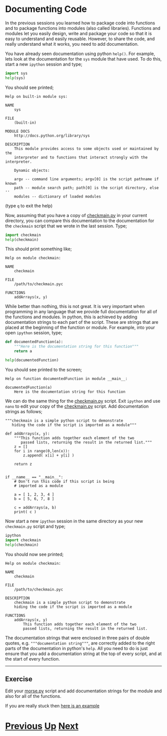 
# Documenting Code

In the previous sessions you learned how to package code into functions and to package functions into modules (also called libraries). Functions and modules let you easily design, write and package your code so that it is easy to understand and easily reusable. However, to share the code, and really understand what it works, you need to add documentation.

You have already seen documentation using python `help()`. For example, lets look at the documentation for the `sys` module that have used. To do this, start a new `ipython` session and type;

```python
import sys
help(sys)
```

You should see printed;

```
Help on built-in module sys:

NAME
    sys

FILE
    (built-in)

MODULE DOCS
    http://docs.python.org/library/sys

DESCRIPTION
    This module provides access to some objects used or maintained by the
    interpreter and to functions that interact strongly with the interpreter.
    
    Dynamic objects:
    
    argv -- command line arguments; argv[0] is the script pathname if known
    path -- module search path; path[0] is the script directory, else ''
    modules -- dictionary of loaded modules
```

(type `q` to exit the help)

Now, assuming that you have a copy of [checkmain.py](checkmain_nodoc.md) in your current directory, you can compare this documentation to the documentation for the `checkmain` script that we wrote in the last session. Type;

```python
import checkmain
help(checkmain)
```

This should print something like;

```
Help on module checkmain:
    
NAME
    checkmain
    
FILE
    /path/to/checkmain.pyc
    
FUNCTIONS
    addArrays(x, y)
```

While better than nothing, this is not great. It is very important when programming in any language that we provide full documentation for all of the functions and modules. In python, this is achieved by adding documentation strings to each part of the script. These are strings that are placed at the beginning of the function or module. For example, into your open `ipython` session, type;

```python
def documentedFunction(a):
    """Here is the documentation string for this function"""
    return a

help(documentedFunction)
```

You should see printed to the screen;

```
Help on function documentedFunction in module __main__:
    
documentedFunction(a)
    Here is the documentation string for this function
````

We can do the same thing for the [checkmain.py](checkmain_nodoc.md) script. Exit `ipython` and use `nano` to edit your copy of the  [checkmain.py](checkmain_nodoc.md) script. Add documentation strings as follows;

```
"""checkmain is a simple python script to demonstrate
   hiding the code if the script is imported as a module"""

def addArrays(x, y):
    """This function adds together each element of the two
       passed lists, returning the result in the returned list."""
    z = []
    for i in range(0,len(x)):
        z.append( x[i] + y[i] )
    
    return z
    
    
if __name__ == "__main__":
    # Don't run this code if this script is being
    # imported as a module 
    
    a = [ 1, 2, 3, 4 ]
    b = [ 5, 6, 7, 8 ]
    
    c = addArrays(a, b)
    print( c )
```

Now start a new `ipython` session in the same directory as your new `checkmain.py` script and type;

```python
ipython
import checkmain
help(checkmain)
```

You should now see printed;

```
Help on module checkmain:
    
NAME
    checkmain
    
FILE
    /path/to/checkmain.pyc
    
DESCRIPTION
    checkmain is a simple python script to demonstrate
    hiding the code if the script is imported as a module
    
FUNCTIONS
    addArrays(x, y)
        This function adds together each element of the two
        passed lists, returning the result in the returned list.
```

The documentation strings that were enclosed in three pairs of double quotes, e.g. `"""documentation string"""`, are correctly added to the right parts of the documentation in python's `help`. All you need to do is just ensure that you add a documentation string at the top of every script, and at the start of every function.

***

## Exercise

Edit your [morse.py](2b_morse.md) script and add documentation strings for the module and also for all of the functions.

If you are really stuck then [here is an example](2c_morse.md)

# [Previous](modules.md) [Up](README.md) [Next](objects.md) 
